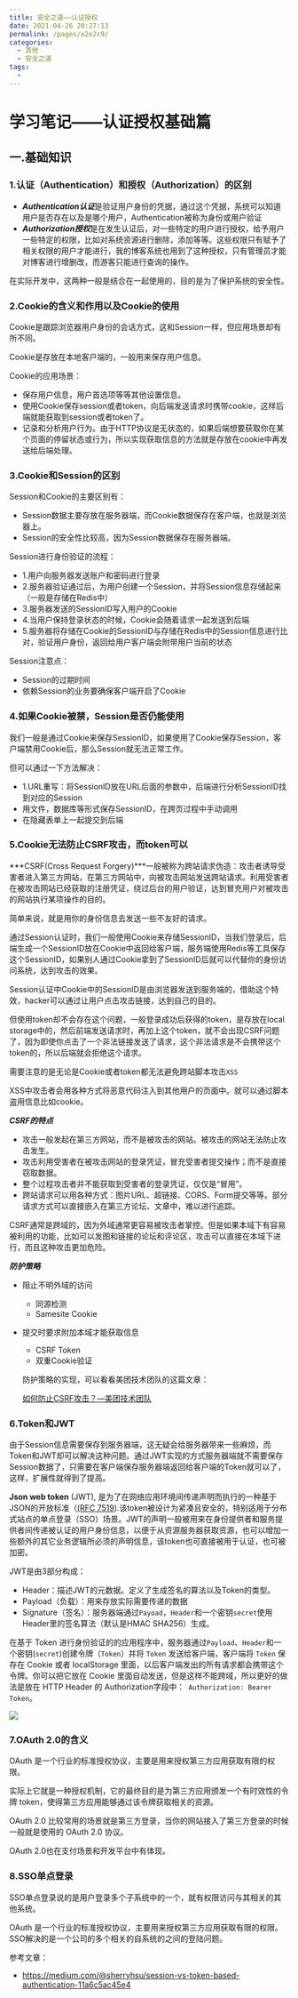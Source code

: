 ```yaml
---
title: 安全之道——认证授权
date: 2021-04-26 20:27:13
permalink: /pages/e2e2c9/
categories:
  - 其他
  - 安全之道
tags:
  - 
---
```

# 学习笔记——认证授权基础篇

##  一.基础知识

### 1.认证（Authentication）和授权（Authorization）的区别

* ***Authentication认证***是验证用户身份的凭据，通过这个凭据，系统可以知道用户是否存在以及是哪个用户，Authentication被称为身份或用户验证
* ***Authorization授权***是在发生认证后，对一些特定的用户进行授权，给予用户一些特定的权限，比如对系统资源进行删除，添加等等。这些权限只有赋予了相关权限的用户才能进行，我的博客系统也用到了这种授权，只有管理员才能对博客进行增删改，而游客只能进行查询的操作。

在实际开发中，这两种一般是结合在一起使用的，目的是为了保护系统的安全性。

### 2.Cookie的含义和作用以及Cookie的使用

Cookie是跟踪浏览器用户身份的会话方式，这和Session一样，但应用场景却有所不同。

Cookie是存放在本地客户端的，一般用来保存用户信息。

Cookie的应用场景：

* 保存用户信息，用户首选项等等其他设置信息。
* 使用Cookie保存session或者token，向后端发送请求时携带cookie，这样后端就能获取到session或者token了。
* 记录和分析用户行为。由于HTTP协议是无状态的，如果后端想要获取你在某个页面的停留状态或行为，所以实现获取信息的方法就是存放在cookie中再发送给后端处理。

### 3.Cookie和Session的区别

Session和Cookie的主要区别有：

* Session数据主要存放在服务器端，而Cookie数据保存在客户端，也就是浏览器上。
* Session的安全性比较高，因为Session数据保存在服务器端。

Session进行身份验证的流程：

* 1.用户向服务器发送账户和密码进行登录
* 2.服务器验证通过后，为用户创建一个Session，并将Session信息存储起来（一般是存储在Redis中）
* 3.服务器发送的SessionID写入用户的Cookie
* 4.当用户保持登录状态的时候，Cookie会随着请求一起发送到后端
* 5.服务器将存储在Cookie的SessionID与存储在Redis中的Session信息进行比对，验证用户身份，返回给用户客户端会附带用户当前的状态

Session注意点：

* Session的过期时间
* 依赖Session的业务要确保客户端开启了Cookie

### 4.如果Cookie被禁，Session是否仍能使用

我们一般是通过Cookie来保存SessionID，如果使用了Cookie保存Session，客户端禁用Cookie后，那么Session就无法正常工作。

但可以通过一下方法解决：

* 1.URL重写：将SessionID放在URL后面的参数中，后端进行分析SessionID找到对应的Session
* 用文件，数据库等形式保存SessionID，在跨页过程中手动调用
* 在隐藏表单上一起提交到后端

### 5.Cookie无法防止CSRF攻击，而token可以

***CSRF(Cross Request Forgery)***一般被称为跨站请求伪造：攻击者诱导受害者进入第三方网站，在第三方网站中，向被攻击网站发送跨站请求。利用受害者在被攻击网站已经获取的注册凭证，绕过后台的用户验证，达到冒充用户对被攻击的网站执行某项操作的目的。

简单来说，就是用你的身份信息去发送一些不友好的请求。

通过Session认证时，我们一般使用Cookie来存储SessionID，当我们登录后，后端生成一个SessionID放在Cookie中返回给客户端，服务端使用Redis等工具保存这个SessionID，如果别人通过Cookie拿到了SessionID后就可以代替你的身份访问系统，达到攻击的效果。

Session认证中Cookie中的SessionID是由浏览器发送到服务端的，借助这个特效，hacker可以通过让用户点击攻击链接，达到自己的目的。

但使用token却不会存在这个问题，一般登录成功后获得的token，是存放在local storage中的，然后前端发送请求时，再加上这个token，就不会出现CSRF问题了，因为即使你点击了一个非法链接发送了请求，这个非法请求是不会携带这个token的，所以后端就会拒绝这个请求。

需要注意的是无论是Cookie或者token都无法避免跨站脚本攻击```XSS```

XSS中攻击者会用各种方式将恶意代码注入到其他用户的页面中。就可以通过脚本盗用信息比如cookie。

***CSRF的特点***

- 攻击一般发起在第三方网站，而不是被攻击的网站。被攻击的网站无法防止攻击发生。
- 攻击利用受害者在被攻击网站的登录凭证，冒充受害者提交操作；而不是直接窃取数据。
- 整个过程攻击者并不能获取到受害者的登录凭证，仅仅是“冒用”。
- 跨站请求可以用各种方式：图片URL、超链接、CORS、Form提交等等。部分请求方式可以直接嵌入在第三方论坛、文章中，难以进行追踪。

CSRF通常是跨域的，因为外域通常更容易被攻击者掌控。但是如果本域下有容易被利用的功能，比如可以发图和链接的论坛和评论区，攻击可以直接在本域下进行，而且这种攻击更加危险。

***防护策略***

* 阻止不明外域的访问
  - 同源检测
  - Samesite Cookie

* 提交时要求附加本域才能获取信息

  * CSRF Token
  * 双重Cookie验证

  防护策略的实现，可以看看美团技术团队的这篇文章：

  [如何防止CSRF攻击？—美团技术团队](https://tech.meituan.com/2018/10/11/fe-security-csrf.html)

  

### 6.Token和JWT

由于Session信息需要保存到服务器端，这无疑会给服务器带来一些麻烦，而Token和JWT却可以解决这种问题。通过JWT实现的方式服务器端就不需要保存Session数据了，只需要在客户端保存服务器端返回给客户端的Token就可以了，这样，扩展性就得到了提高。

**Json web token** (JWT), 是为了在网络应用环境间传递声明而执行的一种基于JSON的开放标准（[(RFC 7519](https://link.jianshu.com?t=https://tools.ietf.org/html/rfc7519)).该token被设计为紧凑且安全的，特别适用于分布式站点的单点登录（SSO）场景。JWT的声明一般被用来在身份提供者和服务提供者间传递被认证的用户身份信息，以便于从资源服务器获取资源，也可以增加一些额外的其它业务逻辑所必须的声明信息，该token也可直接被用于认证，也可被加密。



JWT是由3部分构成：

* Header：描述JWT的元数据。定义了生成签名的算法以及Token的类型。
* Payload（负载）：用来存放实际需要传递的数据
* Signature（签名）：服务器端通过```Payoad```，```Header```和一个密钥```secret```使用Header里的签名算法（默认是HMAC SHA256）生成。

在基于 Token 进行身份验证的的应用程序中，服务器通过`Payload`、`Header`和一个密钥(`secret`)创建令牌（`Token`）并将 `Token` 发送给客户端，客户端将 `Token` 保存在 Cookie 或者 localStorage 里面，以后客户端发出的所有请求都会携带这个令牌。你可以把它放在 Cookie 里面自动发送，但是这样不能跨域，所以更好的做法是放在 HTTP Header 的 Authorization字段中：` Authorization: Bearer Token`。

![](https://gitee.com/zhangrenfeng/images/raw/master/img/20210303163432.jpg)

### 7.OAuth 2.0的含义

OAuth 是一个行业的标准授权协议，主要是用来授权第三方应用获取有限的权限。

实际上它就是一种授权机制，它的最终目的是为第三方应用颁发一个有时效性的令牌 token，使得第三方应用能够通过该令牌获取相关的资源。

OAuth 2.0 比较常用的场景就是第三方登录，当你的网站接入了第三方登录的时候一般就是使用的 OAuth 2.0 协议。

OAuth 2.0也在支付场景和开发平台中有体现。

### 8.SSO单点登录

SSO单点登录说的是用户登录多个子系统中的一个，就有权限访问与其相关的其他系统。

OAuth 是一个行业的标准授权协议，主要用来授权第三方应用获取有限的权限。SSO解决的是一个公司的多个相关的自系统的之间的登陆问题。



参考文章：

* https://medium.com/@sherryhsu/session-vs-token-based-authentication-11a6c5ac45e4